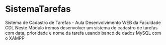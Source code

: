 # SistemaTarefas
Sistema de Cadastro de Tarefas - Aula Desenvolvimento WEB da Faculdade CDL
Neste Módulo iremos desenvolver um sistema de cadastro de tarefas com data, prioridade e nome da tarefa usando banco de dados MySQL com  o XAMPP

